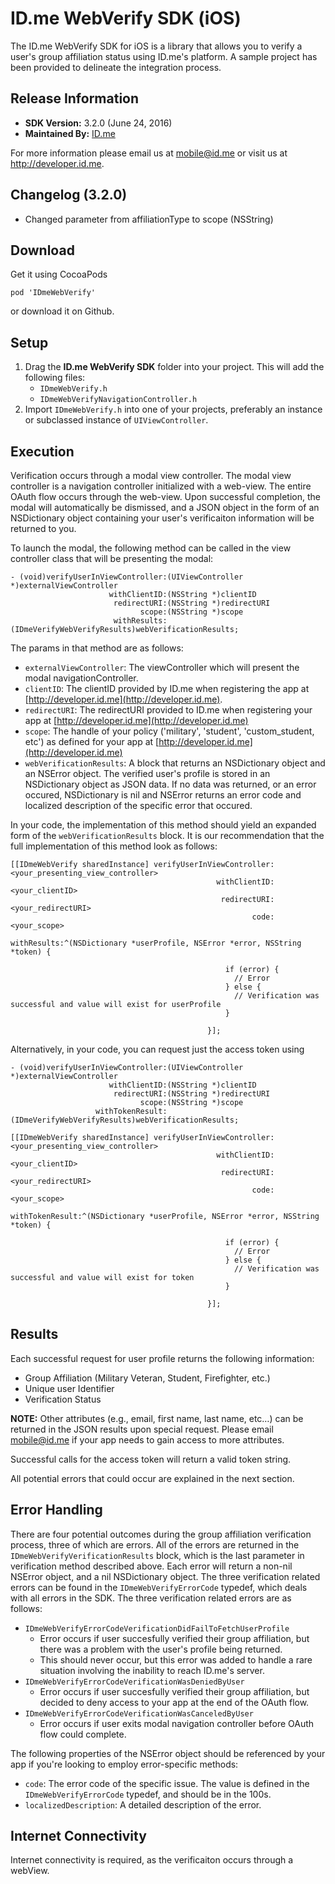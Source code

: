 # ID.me WebVerify SDK (iOS)
The ID.me WebVerify SDK for iOS is a library that allows you to verify a user's group affiliation status using ID.me's platform. A sample project has been provided to delineate the integration process.

## Release Information

- **SDK Version:** 3.2.0 (June 24, 2016)
- **Maintained By:** [ID.me](http://github.com/IDme)

For more information please email us at mobile@id.me or visit us at http://developer.id.me.

## Changelog (3.2.0)
- Changed parameter from affiliationType to scope (NSString)

## Download

Get it using CocoaPods

```
pod 'IDmeWebVerify'
```

or download it on Github.

## Setup
1. Drag the **ID.me WebVerify SDK** folder into your project. This will add the following files:
	- `IDmeWebVerify.h`
	- `IDmeWebVerifyNavigationController.h`
2. Import `IDmeWebVerify.h` into one of your projects, preferably an instance or subclassed instance of `UIViewController`.

## Execution
Verification occurs through a modal view controller. The modal view controller is a navigation controller initialized with a web-view. The entire OAuth flow occurs through the web-view. Upon successful completion, the modal will automatically be dismissed, and a JSON object in the form of an NSDictionary object containing your user's verificaiton information will be returned to you.

To launch the modal, the following method can be called in the view controller class that will be presenting the modal:

```
- (void)verifyUserInViewController:(UIViewController *)externalViewController
                      withClientID:(NSString *)clientID
                       redirectURI:(NSString *)redirectURI
                             scope:(NSString *)scope
                       withResults:(IDmeVerifyWebVerifyResults)webVerificationResults;
```

The params in that method are as follows:

- `externalViewController`: The viewController which will present the modal navigationController.
- `clientID`: The clientID provided by ID.me when registering the app at [http://developer.id.me](http://developer.id.me).
- `redirectURI`: The redirectURI provided to ID.me when registering your app at [http://developer.id.me](http://developer.id.me)
- `scope`: The handle of your policy ('military', 'student', 'custom_student, etc') as defined for your app at [http://developer.id.me](http://developer.id.me)
- `webVerificationResults`: A block that returns an NSDictionary object and an NSError object. The verified user's profile is stored in an NSDictionary object as JSON data. If no data was returned, or an error occured, NSDictionary is nil and NSError returns an error code and localized description of the specific error that occured.

In your code, the implementation of this method should yield an expanded form of the `webVerificationResults` block. It is our recommendation that the full implementation of this method look as follows:

```
[[IDmeWebVerify sharedInstance] verifyUserInViewController:<your_presenting_view_controller>
                                              withClientID:<your_clientID>
                                               redirectURI:<your_redirectURI>
                                                      code:<your_scope>
                                               withResults:^(NSDictionary *userProfile, NSError *error, NSString *token) {

   											 	if (error) {
                                                  // Error
    											} else {
    											  // Verification was successful and value will exist for userProfile
    											}

                                            }];

```

Alternatively, in your code, you can request just the access token using

```
- (void)verifyUserInViewController:(UIViewController *)externalViewController
                      withClientID:(NSString *)clientID
                       redirectURI:(NSString *)redirectURI
                             scope:(NSString *)scope
                   withTokenResult:(IDmeVerifyWebVerifyResults)webVerificationResults;
```



```
[[IDmeWebVerify sharedInstance] verifyUserInViewController:<your_presenting_view_controller>
                                              withClientID:<your_clientID>
                                               redirectURI:<your_redirectURI>
                                                      code:<your_scope>
                                           withTokenResult:^(NSDictionary *userProfile, NSError *error, NSString *token) {

   											 	if (error) {
                                                  // Error
    											} else {
    											  // Verification was successful and value will exist for token
    											}

                                            }];

```

## Results
Each successful request for user profile returns the following information:

- Group Affiliation (Military Veteran, Student, Firefighter, etc.)
- Unique user Identifier
- Verification Status

**NOTE:** Other attributes (e.g., email, first name, last name, etc…) can be returned in the JSON results upon special request. Please email [mobile@id.me](mobile@id.me) if your app needs to gain access to more attributes. 

Successful calls for the access token will return a valid token string.

All potential errors that could occur are explained in the next section.

## Error Handling
There are four potential outcomes during the group affiliation verification process, three of which are errors. All of the errors are returned in the `IDmeWebVerifyVerificationResults` block, which is the last parameter in verification method described above. Each error will return a non-nil NSError object, and a nil NSDictionary object. The three verification related errors can be found in the `IDmeWebVerifyErrorCode` typedef, which deals with all errors in the SDK. The three verification related errors are as follows:

- `IDmeWebVerifyErrorCodeVerificationDidFailToFetchUserProfile`
	- Error occurs if user succesfully verified their group affiliation, but there was a problem with the user's profile being returned.
	- This should never occur, but this error was added to handle a rare situation involving the inability to reach ID.me's server. 
- `IDmeWebVerifyErrorCodeVerificationWasDeniedByUser`
	-  Error occurs if user succesfully verified their group affiliation, but decided to deny access to your app at the end of the OAuth flow.
- `IDmeWebVerifyErrorCodeVerificationWasCanceledByUser` 
	- Error occurs if user exits modal navigation controller before OAuth flow could complete.

The following properties of the NSError object should be referenced by your app if you're looking to employ error-specific methods:

- `code`: The error code of the specific issue. The value is defined in the `IDmeWebVerifyErrorCode` typedef, and should be in the 100s.
-  `localizedDescription`: A detailed description of the error.

## Internet Connectivity
Internet connectivity is required, as the verificaiton occurs through a webView.
